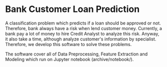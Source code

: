 # Bank Customer Loan Prediction
A classification problem which predicts if a loan should be approved or not. Therefore, bank always have a risk when 
lend customer money. Currently, a bank pay a lot of money to hire Credit Analyst to analyze this risk. Anyway, it also 
take a time, although analyze customer's information by specialist. Therefore, we develop this software to solve these 
problems.

The software cover all of Data Preprocessing, Feature Extraction and Modeling which run on Jupyter notebook 
(archive/notebook/).